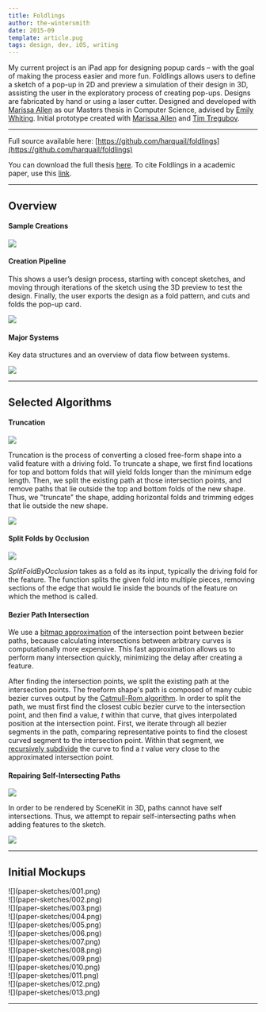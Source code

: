 ```yaml
---
title: Foldlings
author: the-wintersmith
date: 2015-09
template: article.pug
tags: design, dev, iOS, writing
---
```


 My current project is an iPad app for designing popup cards – with the goal of making the process easier and more fun.  Foldlings allows users to define a sketch of a pop-up in 2D and preview a simulation of their design in 3D, assisting the user in the exploratory process of creating pop-ups.  Designs are fabricated by hand or using a laser cutter.  Designed and developed with [Marissa Allen](http://marissaallen.space) as our Masters thesis in Computer Science, advised by [Emily Whiting](http://www.cs.dartmouth.edu/~emily/).  Initial prototype created with [Marissa Allen](http://marissaallen.space) and [Tim Tregubov](http://www.zingweb.com/).  
 
<div class="youtube" id="lVb3rFHqoHA"></div>

---

Full source available here: [https://github.com/harquail/foldlings](https://github.com/harquail/foldlings)

You can download the full thesis [here](foldlings_thesis.pdf).  To cite Foldlings in a academic paper, use this [link](http://libcat.dartmouth.edu/record=b6221887~S1).

---

## Overview

#### Sample Creations

![](foldlings-figures/allcards.png)

#### Creation Pipeline 

This shows a user’s design process, starting with concept sketches, and moving through iterations of the sketch using the 3D preview to test the design. Finally, the user exports the design as a fold pattern, and cuts and folds the pop-up card.

![](foldlings-figures/sinewave.png)

#### Major Systems

Key data structures and an overview of data flow between systems.

![](foldlings-figures/pipeline.png)

---
## Selected Algorithms

#### Truncation

![](foldlings-figures/truncationBeforeAfter.png)

Truncation is the process of converting a closed free-form shape into a valid feature with a driving fold.  To truncate a shape, we first find locations for top and bottom folds that will yield folds longer than the minimum edge length.   Then, we split the existing path at those intersection points, and remove paths that lie outside the top and bottom folds of the new shape.  Thus, we "truncate" the shape, adding horizontal folds and trimming edges that lie outside the new shape.

![](algorithms/truncation.png)

#### Split Folds by Occlusion

![](foldlings-figures/splitfoldbyOcclusionBeforeAfter.png)

_SplitFoldByOcclusion_ takes as a fold as its input, typically the driving fold for the feature. The function splits the given fold into multiple pieces, removing sections of the edge that would lie inside the bounds of the feature on which the method is called.

#### Bezier Path Intersection

We use a [bitmap approximation](https://github.com/unixpickle/PathIntersection) of the intersection point between bezier paths, because calculating intersections between arbitrary curves is computationally more expensive.  This fast approximation allows us to perform many intersection quickly, minimizing the delay after creating a feature.  

After finding the intersection points, we split the existing path at the intersection points.  The freeform shape's path is composed of many cubic bezier curves output by the [Catmull-Rom algorithm](https://en.wikipedia.org/wiki/Centripetal_Catmull%E2%80%93Rom_spline).   In order to split the path, we must first find the closest cubic bezier curve to the intersection point, and then find a value, _t_ within that curve, that gives interpolated position at the intersection point.  First, we iterate through all bezier segments in the path, comparing representative points to find the closest curved segment to the intersection point.  Within that segment, we [recursively subdivide](https://en.wikipedia.org/wiki/De_Casteljau%27s_algorithm) the curve to find a _t_ value very close to the approximated intersection point.


#### Repairing Self-Intersecting Paths

![](foldlings-figures/loopBeforeAfter.png)

In order to be rendered by SceneKit in 3D, paths cannot have self intersections. Thus, we attempt to repair self-intersecting paths when adding features to the sketch.

![](algorithms/selfintersections.png)

---

## Initial Mockups
<div class=left>![](paper-sketches/001.png)</div>
<div class=right>![](paper-sketches/002.png)</div>
<div class=left>![](paper-sketches/003.png)</div>
<div class=right>![](paper-sketches/004.png)</div>
<div class=left>![](paper-sketches/005.png)</div>
<div class=right>![](paper-sketches/006.png)</div>
<div class=left>![](paper-sketches/007.png)</div>
<div class=right>![](paper-sketches/008.png)</div>
<div class=left>![](paper-sketches/009.png)</div>
<div class=right>![](paper-sketches/010.png)</div>
<div class=left>![](paper-sketches/011.png)</div>
<div class=right>![](paper-sketches/012.png)</div>
<div class=left>![](paper-sketches/013.png)</div>


<div class ="pdfEmbed" id="foldings_siggraph_final_abstract"></div>



---